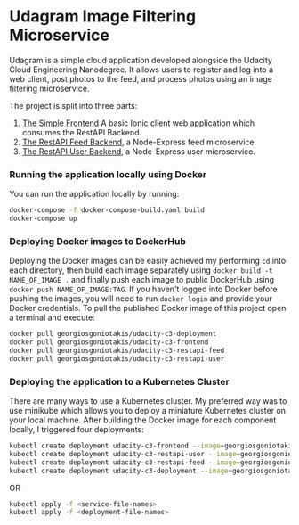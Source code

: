 # Udagram Image Filtering Microservice

Udagram is a simple cloud application developed alongside the Udacity Cloud Engineering Nanodegree. It allows users to register and log into a web client, post photos to the feed, and process photos using an image filtering microservice.

The project is split into three parts:
1. [The Simple Frontend](/udacity-c3-frontend)
A basic Ionic client web application which consumes the RestAPI Backend. 
2. [The RestAPI Feed Backend](/udacity-c3-restapi-feed), a Node-Express feed microservice.
3. [The RestAPI User Backend](/udacity-c3-restapi-user), a Node-Express user microservice.

### Running the application locally using Docker
You can run the application locally by running:
```bash
docker-compose -f docker-compose-build.yaml build
docker-compose up
```

### Deploying Docker images to DockerHub
Deploying the Docker images can be easily achieved my performing `cd` into each directory, then build each image separately using `docker build -t NAME_OF_IMAGE .` and finally push each image to public DockerHub using `docker push NAME_OF_IMAGE:TAG`. If you haven't logged into Docker before pushing the images, you will need to run `docker login` and provide your Docker credentials. To pull the published Docker image of this project open a terminal and execute:
```bash
docker pull georgiosgoniotakis/udacity-c3-deployment
docker pull georgiosgoniotakis/udacity-c3-frontend
docker pull georgiosgoniotakis/udacity-c3-restapi-feed
docker pull georgiosgoniotakis/udacity-c3-restapi-user
```

### Deploying the application to a Kubernetes Cluster
There are many ways to use a Kubernetes cluster. My preferred way was to use minikube which allows you to deploy a miniature Kubernetes cluster on your local machine. After building the Docker image for each component locally, I triggered four deployments:
```bash
kubectl create deployment udacity-c3-frontend --image=georgiosgoniotakis/udacity-c3-frontend:latest
kubectl create deployment udacity-c3-restapi-user --image=georgiosgoniotakis/udacity-c3-restapi-user:latest
kubectl create deployment udacity-c3-restapi-feed --image=georgiosgoniotakis/udacity-c3-restapi-feed:latest
kubectl create deployment udacity-c3-deployment --image=georgiosgoniotakis/udacity-c3-deployment:latest
```
OR
```bash
kubectl apply -f <service-file-names>
kubectl apply -f <deployment-file-names>
```

<!-- ## Getting Setup

> _tip_: this frontend is designed to work with the RestAPI backends). It is recommended you stand up the backend first, test using Postman, and then the frontend should integrate.

### Installing Node and NPM
This project depends on Nodejs and Node Package Manager (NPM). Before continuing, you must download and install Node (NPM is included) from [https://nodejs.com/en/download](https://nodejs.org/en/download/).

### Installing Ionic Cli
The Ionic Command Line Interface is required to serve and build the frontend. Instructions for installing the CLI can be found in the [Ionic Framework Docs](https://ionicframework.com/docs/installation/cli).

### Installing project dependencies

This project uses NPM to manage software dependencies. NPM Relies on the package.json file located in the root of this repository. After cloning, open your terminal and run:
```bash
npm install
```
>_tip_: **npm i** is shorthand for **npm install**

### Setup Backend Node Environment
You'll need to create a new node server. Open a new terminal within the project directory and run:
1. Initialize a new project: `npm init`
2. Install express: `npm i express --save`
3. Install typescript dependencies: `npm i ts-node-dev tslint typescript  @types/bluebird @types/express @types/node --save-dev`
4. Look at the `package.json` file from the RestAPI repo and copy the `scripts` block into the auto-generated `package.json` in this project. This will allow you to use shorthand commands like `npm run dev`


### Configure The Backend Endpoint
Ionic uses enviornment files located in `./src/enviornments/enviornment.*.ts` to load configuration variables at runtime. By default `environment.ts` is used for development and `enviornment.prod.ts` is used for produciton. The `apiHost` variable should be set to your server url either locally or in the cloud.

***
### Running the Development Server
Ionic CLI provides an easy to use development server to run and autoreload the frontend. This allows you to make quick changes and see them in real time in your browser. To run the development server, open terminal and run:

```bash
ionic serve
```

### Building the Static Frontend Files
Ionic CLI can build the frontend into static HTML/CSS/JavaScript files. These files can be uploaded to a host to be consumed by users on the web. Build artifacts are located in `./www`. To build from source, open terminal and run:
```bash
ionic build
```
*** -->